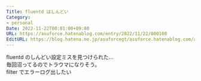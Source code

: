 ```yaml
---
Title: fluentd はしんどい
Category:
- personal
Date: 2022-11-22T00:01:00+09:00
URL: https://asuforce.hatenablog.com/entry/2022/11/22/000100
EditURL: https://blog.hatena.ne.jp/asuforcegt/asuforce.hatenablog.com/atom/entry/4207112889938805071
---
```


fluentd のしんどい設定ミスを見つけられた...  
毎回沼ってるのでトラウマになりそう。  
filter でエラーログ出したい
